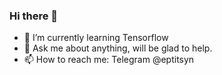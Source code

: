 ### Hi there 👋

- 🌱 I’m currently learning Tensorflow
- 💬 Ask me about anything, will be glad to help.
- 📫 How to reach me: Telegram @eptitsyn

<!--
**eptitsyn/eptitsyn** is a ✨ _special_ ✨ repository because its `README.md` (this file) appears on your GitHub profile.

Here are some ideas to get you started:

- 🔭 I’m currently working on ...

- 👯 I’m looking to collaborate on ...
- 🤔 I’m looking for help with ...


- 😄 Pronouns: ...
- ⚡ Fun fact: ...
-->
